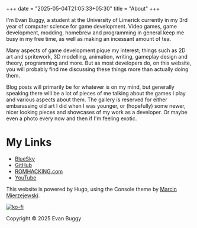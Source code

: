 +++
date = "2025-05-04T21:05:33+05:30"
title = "About"
+++

I'm Evan Buggy, a student at the University of Limerick currently in my 3rd year of computer science for game development. Video games, game development, modding, homebrew and programming in general keep me busy in my free time, as well as making an incessant amount of tea.

Many aspects of game development pique my interest; things such as 2D art and spritework, 3D modelling, animation, writing, gameplay design and theory, programming and more. But as most developers do, on this website, you will probably find me discussing these things more than actually doing them.

Blog posts will primarily be for whatever is on my mind, but generally speaking there will be a lot of pieces of me talking about the games I play and various aspects about them. The gallery is reserved for either embarassing old art I did when I was younger, or (hopefully) some newer, nicer looking pieces and showcases of my work as a developer. Or maybe even a photo every now and then if I'm feeling exotic.

# My Links

- [BlueSky](https://bsky.app/profile/buggy.cafe)
- [GitHub](https://github.com/evanbuggy)
- [ROMHACKING.com](https://romhacking.com/user/Buggy)
- [YouTube](https://www.youtube.com/Buggy_Evan)

This website is powered by Hugo, using the Console theme by [Marcin Mierzejewski](https://mrmierzejewski.com/).

[![ko-fi](https://ko-fi.com/img/githubbutton_sm.svg)](https://ko-fi.com/S6S31CIFY)

Copyright © 2025 Evan Buggy